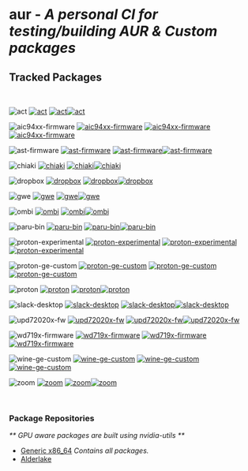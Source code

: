 # aur - <i>A personal CI for testing/building AUR & Custom packages</i>
## <b>Tracked Packages</b>
<br>

![act](https://img.shields.io/badge/-act-blue?style=flat-square)
[![act](https://img.shields.io/github/actions/workflow/status/highkeep/aur/act.yml?label=Build&style=flat-square)](https://github.com/highkeep/aur/actions/workflows/act.yml)
[![act](https://img.shields.io/aur/last-modified/act?label=Source%20Last%20Modified&style=flat-square)![act](https://img.shields.io/aur/maintainer/act?style=flat-square&label=By&color=lightgrey)](https://aur.archlinux.org/packages/act)

![aic94xx-firmware](https://img.shields.io/badge/-aic94xx--firmware-blue?style=flat-square)
[![aic94xx-firmware](https://img.shields.io/github/actions/workflow/status/highkeep/aur/aic94xx-firmware.yml?label=Build&style=flat-square)](https://github.com/highkeep/aur/actions/workflows/aic94xx-firmware.yml)
[![aic94xx-firmware](https://img.shields.io/aur/last-modified/aic94xx-firmware?label=Source%20Last%20Modified&style=flat-square)![aic94xx-firmware](https://img.shields.io/aur/maintainer/aic94xx-firmware?style=flat-square&label=By&color=lightgrey)](https://aur.archlinux.org/packages/aic94xx-firmware)

![ast-firmware](https://img.shields.io/badge/-ast--firmware-blue?style=flat-square)
[![ast-firmware](https://img.shields.io/github/actions/workflow/status/highkeep/aur/ast-firmware.yml?label=Build&style=flat-square)](https://github.com/highkeep/aur/actions/workflows/ast-firmware.yml)
[![ast-firmware](https://img.shields.io/aur/last-modified/ast-firmware?label=Source%20Last%20Modified&style=flat-square)![ast-firmware](https://img.shields.io/aur/maintainer/ast-firmware?style=flat-square&label=By&color=lightgrey)](https://aur.archlinux.org/packages/ast-firmware)

![chiaki](https://img.shields.io/badge/-chiaki-blue?style=flat-square)
[![chiaki](https://img.shields.io/github/actions/workflow/status/highkeep/aur/chiaki.yml?label=Build&style=flat-square)](https://github.com/highkeep/aur/actions/workflows/chiaki.yml)
[![chiaki](https://img.shields.io/aur/last-modified/chiaki?label=Source%20Last%20Modified&style=flat-square)![chiaki](https://img.shields.io/aur/maintainer/chiaki?style=flat-square&label=By&color=lightgrey)](https://aur.archlinux.org/packages/chiaki)

![dropbox](https://img.shields.io/badge/-dropbox-blue?style=flat-square)
[![dropbox](https://img.shields.io/github/actions/workflow/status/highkeep/aur/dropbox.yml?label=Build&style=flat-square)](https://github.com/highkeep/aur/actions/workflows/dropbox.yml)
[![dropbox](https://img.shields.io/aur/last-modified/dropbox?label=Source%20Last%20Modified&style=flat-square)![dropbox](https://img.shields.io/aur/maintainer/dropbox?style=flat-square&label=By&color=lightgrey)](https://aur.archlinux.org/packages/dropbox)

![gwe](https://img.shields.io/badge/-gwe-blue?style=flat-square)
[![gwe](https://img.shields.io/github/actions/workflow/status/highkeep/aur/gwe.yml?label=Build&style=flat-square)](https://github.com/highkeep/aur/actions/workflows/gwe.yml)
[![gwe](https://img.shields.io/aur/last-modified/gwe?label=Source%20Last%20Modified&style=flat-square)![gwe](https://img.shields.io/aur/maintainer/gwe?style=flat-square&label=By&color=lightgrey)](https://aur.archlinux.org/packages/gwe)

![ombi](https://img.shields.io/badge/-ombi-blue?style=flat-square)
[![ombi](https://img.shields.io/github/actions/workflow/status/highkeep/aur/ombi.yml?label=Build&style=flat-square)](https://github.com/highkeep/aur/actions/workflows/ombi.yml)
[![ombi](https://img.shields.io/aur/last-modified/ombi?label=Source%20Last%20Modified&style=flat-square)![ombi](https://img.shields.io/aur/maintainer/ombi?style=flat-square&label=By&color=lightgrey)](https://aur.archlinux.org/packages/ombi)

![paru-bin](https://img.shields.io/badge/-paru--bin-blue?style=flat-square)
[![paru-bin](https://img.shields.io/github/actions/workflow/status/highkeep/aur/paru-bin.yml?label=Build&style=flat-square)](https://github.com/highkeep/aur/actions/workflows/paru-bin.yml)
[![paru-bin](https://img.shields.io/aur/last-modified/paru-bin?label=Source%20Last%20Modified&style=flat-square)![paru-bin](https://img.shields.io/aur/maintainer/paru-bin?style=flat-square&label=By&color=lightgrey)](https://aur.archlinux.org/packages/paru-bin)

![proton-experimental](https://img.shields.io/badge/-proton--experimental-blue?style=flat-square)
[![proton-experimental](https://img.shields.io/github/actions/workflow/status/highkeep/aur/proton-experimental.yml?label=Build&style=flat-square)](https://github.com/highkeep/aur/actions/workflows/proton-experimental.yml)
[![proton-experimental](https://img.shields.io/aur/last-modified/proton-experimental?label=Source%20Last%20Modified&style=flat-square)![proton-experimental](https://img.shields.io/aur/maintainer/proton-experimental?style=flat-square&label=By&color=lightgrey)](https://aur.archlinux.org/packages/proton-experimental)

![proton-ge-custom](https://img.shields.io/badge/-proton--ge--custom-blue?style=flat-square)
[![proton-ge-custom](https://img.shields.io/github/actions/workflow/status/highkeep/aur/proton-ge-custom.yml?label=Build&style=flat-square)](https://github.com/highkeep/aur/actions/workflows/proton-ge-custom.yml)
[![proton-ge-custom](https://img.shields.io/aur/last-modified/proton-ge-custom?label=Source%20Last%20Modified&style=flat-square)![proton-ge-custom](https://img.shields.io/aur/maintainer/proton-ge-custom?style=flat-square&label=By&color=lightgrey)](https://aur.archlinux.org/packages/proton-ge-custom)

![proton](https://img.shields.io/badge/-proton-blue?style=flat-square)
[![proton](https://img.shields.io/github/actions/workflow/status/highkeep/aur/proton.yml?label=Build&style=flat-square)](https://github.com/highkeep/aur/actions/workflows/proton.yml)
[![proton](https://img.shields.io/aur/last-modified/proton?label=Source%20Last%20Modified&style=flat-square)![proton](https://img.shields.io/aur/maintainer/proton?style=flat-square&label=By&color=lightgrey)](https://aur.archlinux.org/packages/proton)

![slack-desktop](https://img.shields.io/badge/-slack--desktop-blue?style=flat-square)
[![slack-desktop](https://img.shields.io/github/actions/workflow/status/highkeep/aur/slack-desktop.yml?label=Build&style=flat-square)](https://github.com/highkeep/aur/actions/workflows/slack-desktop.yml)
[![slack-desktop](https://img.shields.io/aur/last-modified/slack-desktop?label=Source%20Last%20Modified&style=flat-square)![slack-desktop](https://img.shields.io/aur/maintainer/slack-desktop?style=flat-square&label=By&color=lightgrey)](https://aur.archlinux.org/packages/slack-desktop)

![upd72020x-fw](https://img.shields.io/badge/-upd72020x--fw-blue?style=flat-square)
[![upd72020x-fw](https://img.shields.io/github/actions/workflow/status/highkeep/aur/upd72020x-fw.yml?label=Build&style=flat-square)](https://github.com/highkeep/aur/actions/workflows/upd72020x-fw.yml)
[![upd72020x-fw](https://img.shields.io/aur/last-modified/upd72020x-fw?label=Source%20Last%20Modified&style=flat-square)![upd72020x-fw](https://img.shields.io/aur/maintainer/upd72020x-fw?style=flat-square&label=By&color=lightgrey)](https://aur.archlinux.org/packages/upd72020x-fw)

![wd719x-firmware](https://img.shields.io/badge/-wd719x--firmware-blue?style=flat-square)
[![wd719x-firmware](https://img.shields.io/github/actions/workflow/status/highkeep/aur/wd719x-firmware.yml?label=Build&style=flat-square)](https://github.com/highkeep/aur/actions/workflows/wd719x-firmware.yml)
[![wd719x-firmware](https://img.shields.io/aur/last-modified/wd719x-firmware?label=Source%20Last%20Modified&style=flat-square)![wd719x-firmware](https://img.shields.io/aur/maintainer/wd719x-firmware?style=flat-square&label=By&color=lightgrey)](https://aur.archlinux.org/packages/wd719x-firmware)

![wine-ge-custom](https://img.shields.io/badge/-wine--ge--custom-blue?style=flat-square)
[![wine-ge-custom](https://img.shields.io/github/actions/workflow/status/highkeep/aur/wine-ge-custom.yml?label=Build&style=flat-square)](https://github.com/highkeep/aur/actions/workflows/wine-ge-custom.yml)
[![wine-ge-custom](https://img.shields.io/aur/last-modified/wine-ge-custom?label=Source%20Last%20Modified&style=flat-square)![wine-ge-custom](https://img.shields.io/aur/maintainer/wine-ge-custom?style=flat-square&label=By&color=lightgrey)](https://aur.archlinux.org/packages/wine-ge-custom)

![zoom](https://img.shields.io/badge/-zoom-blue?style=flat-square)
[![zoom](https://img.shields.io/github/actions/workflow/status/highkeep/aur/zoom.yml?label=Build&style=flat-square)](https://github.com/highkeep/aur/actions/workflows/zoom.yml)
[![zoom](https://img.shields.io/aur/last-modified/zoom?label=Source%20Last%20Modified&style=flat-square)![zoom](https://img.shields.io/aur/maintainer/zoom?style=flat-square&label=By&color=lightgrey)](https://aur.archlinux.org/packages/zoom)

<br>

### <b>Package Repositories</b>
<i>** GPU aware packages are built using nvidia-utils **</i>

 - [Generic x86_64](https://github.com/highkeep/aur/releases/tag/generic_x86_64) <i>Contains all packages.</i>
 - [Alderlake](https://github.com/highkeep/aur/releases/tag/alderlake)


<!-- ## Acknowledgements

 - [Google](https://google.com)
 - [loathingKernel](https://github.com/loathingKernel)
     - Started with bulding proton locally and ended with learning actions based on their PKGBUILDs repo. -->
